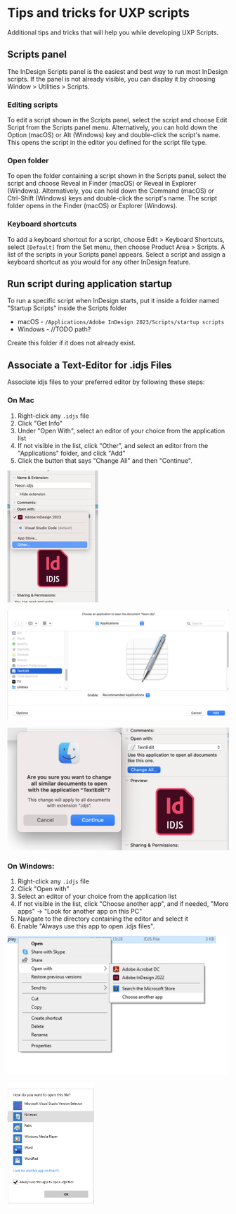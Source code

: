 # Tips and tricks for UXP scripts
Additional tips and tricks that will help you while developing UXP Scripts.

## Scripts panel

The InDesign Scripts panel is the easiest and best way to run most InDesign scripts. If the panel is not already visible, you can display it by choosing Window > Utilities > Scripts.

### Editing scripts
To edit a script shown in the Scripts panel, select the script and choose Edit Script from the Scripts panel menu. Alternatively, you can hold down the Option (macOS) or Alt (Windows) key and double-click the script's name. This opens the script in the editor you defined for the script file type.

### Open folder
To open the folder containing a script shown in the Scripts panel, select the script and choose Reveal in Finder (macOS) or Reveal in Explorer (Windows). Alternatively, you can hold down the Command (macOS) or Ctrl-Shift (Windows) keys and double-click the script's name. The script folder opens in the Finder (macOS) or Explorer (Windows).

### Keyboard shortcuts

To add a keyboard shortcut for a script, choose Edit > Keyboard Shortcuts, select `[Default]` from the Set menu, then choose Product Area > Scripts. A list of the scripts in your Scripts panel appears. Select a script and assign a keyboard shortcut as you would for any other InDesign feature.


## Run script during application startup

To run a specific script when InDesign starts, put it inside a folder named "Startup Scripts" inside the Scripts folder
- macOS - `/Applications/Adobe InDesign 2023/Scripts/startup scripts`
- Windows - //TODO path?

Create this folder if it does not already exist.


## Associate a Text-Editor for .idjs Files

Associate idjs files to your preferred editor by following these steps:

### On Mac
1. Right-click any `.idjs` file
2. Click "Get Info"
3. Under "Open With",  select an editor of your choice from the application list 
4. If not visible in the list, click "Other", and select an editor from the "Applications" folder, and click "Add"
5. Click the button that says "Change All" and then "Continue".

![Mac Text-Editor Association for .idjs Files](1.png)

![Mac Text-Editor Association for .idjs Files](2.png)

![Mac Text-Editor Association for .idjs Files](3.png)

### On Windows:
1. Right-click any `.idjs` file
2. Click "Open with"
3. Select an editor of your choice from the application list 
4. If not visible in the list, click "Choose another app", and if needed, "More apps" → "Look for another app on this PC" 
5. Navigate to the directory containing the editor and select it
6. Enable "Always use this app to open .idjs files".

![Windows Text-Editor Association for .idjs Files](4.png)

![Windows Text-Editor Association for .idjs Files](5.png)

